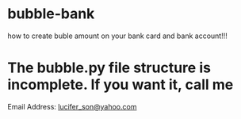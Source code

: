 # bubble-bank
how to create buble amount on your bank card and bank account!!!


# The bubble.py file structure is incomplete. If you want it, call me 

Email Address: lucifer_son@yahoo.com
